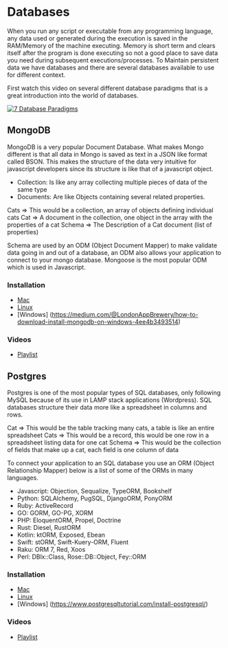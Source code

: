 # Databases

When you run any script or executable from any programming language, any data used or generated during the execution is saved in the RAM/Memory of the machine executing. Memory is short term and clears itself after the program is done executing so not a good place to save data you need during subsequent executions/processes. To Maintain persistent data we have databases and there are several databases available to use for different context.

First watch this video on several different database paradigms that is a great introduction into the world of databases.

[![7 Database Paradigms](http://img.youtube.com/vi/W2Z7fbCLSTw/0.jpg)](http://www.youtube.com/watch?v=W2Z7fbCLSTw "7 Database Paradigms")

## MongoDB

MongoDB is a very popular Document Database. What makes Mongo different is that all data in Mongo is saved as text in a JSON like format called BSON. This makes the structure of the data very intuitive for javascript developers since its structure is like that of a javascript object.

- Collection: Is like any array collecting multiple pieces of data of the same type
- Documents: Are like Objects containing several related properties.

Cats => This would be a collection, an array of objects defining individual cats
Cat => A document in the collection, one object in the array with the properties of a cat
Schema => The Description of a Cat document (list of properties)

Schema are used by an ODM (Object Document Mapper) to make validate data going in and out of a database, an ODM also allows your application to connect to your mongo database. Mongoose is the most popular ODM which is used in Javascript.

### Installation

- [Mac](https://treehouse.github.io/installation-guides/mac/mongo-mac.html)
- [Linux](https://linuxhint.com/install_mongodb_ubuntu_20_04/)
- [Windows] (https://medium.com/@LondonAppBrewery/how-to-download-install-mongodb-on-windows-4ee4b3493514)

### Videos

- [Playlist](https://www.youtube.com/playlist?list=PLY6oTPmKnKbaSCVF-Imd1hkQJvl8iLrV3)

## Postgres

Postgres is one of the most popular types of SQL databases, only following MySQL because of its use in LAMP stack applications (Wordpress). SQL databases structure their data more like a spreadsheet in columns and rows.

Cat => This would be the table tracking many cats, a table is like an entire spreadsheet
Cats => This would be a record, this would be one row in a spreadsheet listing data for one cat
Schema => This would be the collection of fields that make up a cat, each field is one column of data

To connect your application to an SQL database you use an ORM (Object Relationship Mapper) below is a list of some of the ORMs in many languages.

- Javascript: Objection, Sequalize, TypeORM, Bookshelf
- Python: SQLAlchemy, PugSQL, DjangoORM, PonyORM
- Ruby: ActiveRecord
- GO: GORM, GO-PG, XORM
- PHP: EloquentORM, Propel, Doctrine
- Rust: Diesel, RustORM
- Kotlin: ktORM, Exposed, Ebean
- Swift: stORM, Swift-Kuery-ORM, Fluent
- Raku: ORM 7, Red, Xoos
- Perl: DBlx::Class, Rose::DB::Object, Fey::ORM

### Installation

- [Mac](https://postgresapp.com/)
- [Linux](https://www.digitalocean.com/community/tutorials/how-to-install-postgresql-on-ubuntu-20-04-quickstart)
- [Windows] (https://www.postgresqltutorial.com/install-postgresql/)

### Videos

- [Playlist](https://www.youtube.com/playlist?list=PLY6oTPmKnKbYC24jbJwOmekvsraIV8Gv7)
